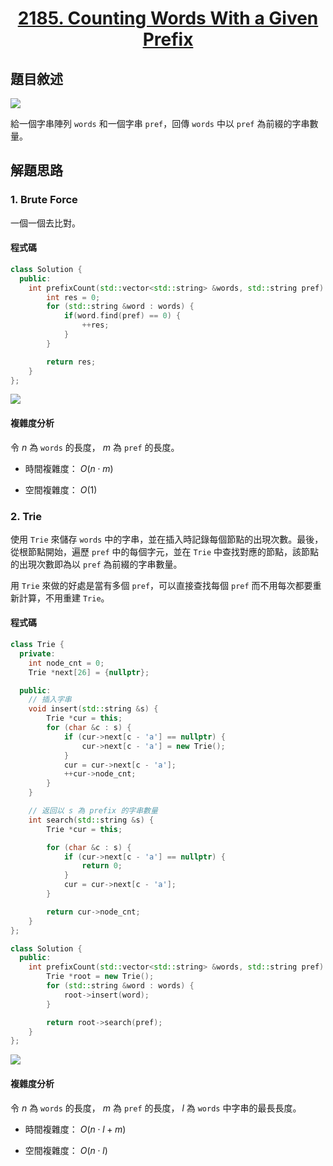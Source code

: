 # <center> [2185. Counting Words With a Given Prefix](https://leetcode.com/problems/counting-words-with-a-given-prefix/description/) </center>

## 題目敘述

[![](https://i.imgur.com/zVWDSpQ.png)](https://i.imgur.com/zVWDSpQ.png)

給一個字串陣列 `words` 和一個字串 `pref`，回傳 `words` 中以 `pref` 為前綴的字串數量。

## 解題思路

### 1. Brute Force

一個一個去比對。

#### 程式碼

```cpp {.line-numbers}
class Solution {
  public:
    int prefixCount(std::vector<std::string> &words, std::string pref) {
        int res = 0;
        for (std::string &word : words) {
            if(word.find(pref) == 0) {
                ++res;
            }
        }

        return res;
    }
};
```

[![](https://i.imgur.com/iellycr.png)](https://i.imgur.com/iellycr.png)

#### 複雜度分析

令 $n$ 為 `words` 的長度， $m$ 為 `pref` 的長度。

- 時間複雜度： $O(n \cdot m)$

- 空間複雜度： $O(1)$

### 2. Trie

使用 `Trie` 來儲存 `words` 中的字串，並在插入時記錄每個節點的出現次數。最後，從根節點開始，遍歷 `pref` 中的每個字元，並在 `Trie` 中查找對應的節點，該節點的出現次數即為以 `pref` 為前綴的字串數量。

用 `Trie` 來做的好處是當有多個 `pref`，可以直接查找每個 `pref` 而不用每次都要重新計算，不用重建 `Trie`。

#### 程式碼

```cpp {.line-numbers}
class Trie {
  private:
    int node_cnt = 0;
    Trie *next[26] = {nullptr};

  public:
    // 插入字串
    void insert(std::string &s) {
        Trie *cur = this;
        for (char &c : s) {
            if (cur->next[c - 'a'] == nullptr) {
                cur->next[c - 'a'] = new Trie();
            }
            cur = cur->next[c - 'a'];
            ++cur->node_cnt;
        }
    }

    // 返回以 s 為 prefix 的字串數量
    int search(std::string &s) {
        Trie *cur = this;

        for (char &c : s) {
            if (cur->next[c - 'a'] == nullptr) {
                return 0;
            }
            cur = cur->next[c - 'a'];
        }

        return cur->node_cnt;
    }
};

class Solution {
  public:
    int prefixCount(std::vector<std::string> &words, std::string pref) {
        Trie *root = new Trie();
        for (std::string &word : words) {
            root->insert(word);
        }

        return root->search(pref);
    }
};
```

[![](https://i.imgur.com/0EgxMbA.png)](https://i.imgur.com/0EgxMbA.png)

#### 複雜度分析

令 $n$ 為 `words` 的長度， $m$ 為 `pref` 的長度， $l$ 為 `words` 中字串的最長長度。

- 時間複雜度： $O(n \cdot l + m)$

- 空間複雜度： $O(n \cdot l)$

